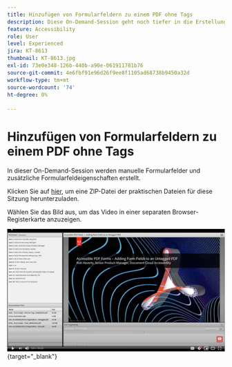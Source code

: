 ```yaml
---
title: Hinzufügen von Formularfeldern zu einem PDF ohne Tags
description: Diese On-Demand-Session geht noch tiefer in die Erstellung manueller Formularfelder und zusätzlicher Formularfeldeigenschaften ein
feature: Accessibility
role: User
level: Experienced
jira: KT-8613
thumbnail: KT-8613.jpg
exl-id: 73e0e348-126b-440b-a90e-061911781b76
source-git-commit: 4e6fbf91e96d26f9ee8f1105ad68738b9450a32d
workflow-type: tm+mt
source-wordcount: '74'
ht-degree: 0%

---
```


# Hinzufügen von Formularfeldern zu einem PDF ohne Tags

In dieser On-Demand-Session werden manuelle Formularfelder und zusätzliche Formularfeldeigenschaften erstellt.

Klicken Sie auf [hier](../assets/accessibilitysession6.zip), um eine ZIP-Datei der praktischen Dateien für diese Sitzung herunterzuladen.

Wählen Sie das Bild aus, um das Video in einer separaten Browser-Registerkarte anzuzeigen.

[![Video für Session 6](../assets/Accessibilitysession6_YT.png)](https://youtu.be/xh4pJQiY0nw){target="_blank"}
